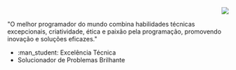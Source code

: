 <div align="right">
  <img src="https://media.giphy.com/media/Uaxj062PavgqZRhVkS/giphy.gif">
</div>

<div>
  <p>"O melhor programador do mundo combina habilidades técnicas excepcionais, criatividade, ética e paixão pela programação, promovendo inovação e soluções eficazes."</p>

<ul>
  <li> :man_student: Excelência Técnica</li>
  <li>Solucionador de Problemas Brilhante</li>
</ul>
</div>



